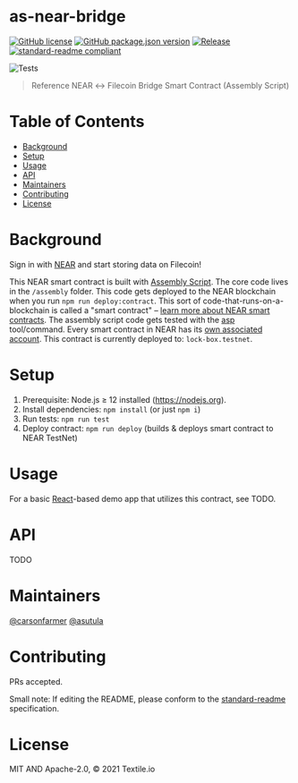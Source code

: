 # as-near-bridge

[![GitHub license](https://img.shields.io/github/license/textileio/as-near-bridge.svg)](./LICENSE)
[![GitHub package.json version](https://img.shields.io/github/package-json/v/textileio/as-near-bridge.svg)](./package.json)
[![Release](https://img.shields.io/github/release/textileio/as-near-bridge.svg)](https://github.com/textileio/as-near-bridge/releases/latest)
[![standard-readme compliant](https://img.shields.io/badge/standard--readme-OK-green.svg)](https://github.com/RichardLitt/standard-readme)

![Tests](https://github.com/textileio/as-near-bridge/workflows/Test/badge.svg)

> Reference NEAR ↔ Filecoin Bridge Smart Contract (Assembly Script)

# Table of Contents

- [Background](#background)
- [Setup](#setup)
- [Usage](#usage)
- [API](#api)
- [Maintainers](#maintainers)
- [Contributing](#contributing)
- [License](#license)

# Background

Sign in with [NEAR](https://nearprotocol.com/) and start storing data on Filecoin!

This NEAR smart contract is built with [Assembly Script](https://docs.assemblyscript.org/). The
core code lives in the `/assembly` folder. This code gets deployed to the NEAR blockchain when
you run `npm run deploy:contract`. This sort of code-that-runs-on-a-blockchain is called a
"smart contract" – [learn more about NEAR smart contracts](https://docs.nearprotocol.com/docs/roles/developer/contracts/assemblyscript).
The assembly script code gets tested with the [asp](https://www.npmjs.com/package/@as-pect/cli) tool/command.
Every smart contract in NEAR has its [own associated account](https://docs.nearprotocol.com/docs/concepts/account).
This contract is currently deployed to: `lock-box.testnet`.

# Setup

1. Prerequisite: Node.js ≥ 12 installed (https://nodejs.org).
2. Install dependencies: `npm install` (or just `npm i`)
3. Run tests: `npm run test`
4. Deploy contract: `npm run deploy` (builds & deploys smart contract to NEAR TestNet)

# Usage

For a basic [React](https://reactjs.org)-based demo app that utilizes this contract, see TODO.

# API

TODO

# Maintainers

[@carsonfarmer](https://github.com/carsonfarmer)
[@asutula](https://github.com/asutula)

# Contributing

PRs accepted.

Small note: If editing the README, please conform to the
[standard-readme](https://github.com/RichardLitt/standard-readme) specification.

# License

MIT AND Apache-2.0, © 2021 Textile.io
